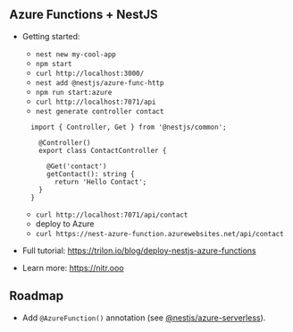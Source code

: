 ## Azure Functions + NestJS
  
- Getting started:
    - `nest new my-cool-app`
    - `npm start`
    - `curl http://localhost:3000/`
    - `nest add @nestjs/azure-func-http`
    - `npm run start:azure`
    - `curl http://localhost:7071/api`
    - `nest generate controller contact`
  
    ```
      import { Controller, Get } from '@nestjs/common';
        
        @Controller()
        export class ContactController {
          
          @Get('contact')
          getContact(): string {
            return 'Hello Contact';
        }
      }
    ```
    - `curl http://localhost:7071/api/contact`
    - deploy to Azure
    - `curl https://nest-azure-function.azurewebsites.net/api/contact`
  
- Full tutorial: https://trilon.io/blog/deploy-nestjs-azure-functions
- Learn more: https://nitr.ooo
  
## Roadmap

- Add `@AzureFunction()` annotation (see [@nestjs/azure-serverless](https://github.com/nestjs/azure-serverless)).

